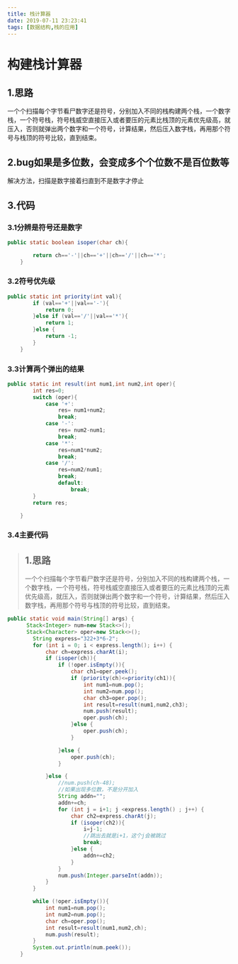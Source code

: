 ```yaml
---
title: 栈计算器
date: 2019-07-11 23:23:41
tags: [数据结构,栈的应用]
---
```


# 构建栈计算器

## 1.思路

一个个扫描每个字节看尸数字还是符号，分别加入不同的栈构建两个栈，一个数字栈，一个符号栈，符号栈威空直接压入或者要压的元素比栈顶的元素优先级高，就压入，否则就弹出两个数字和一个符号，计算结果，然后压入数字栈，再用那个符号与栈顶的符号比较，直到结束。

## 2.bug如果是多位数，会变成多个个位数不是百位数等

解决方法，扫描是数字接着扫直到不是数字才停止

## 3.代码

### 3.1分辨是符号还是数字

```java
public static boolean isoper(char ch){

        return ch=='-'||ch=='+'||ch=='/'||ch=='*';
    }
```

### 3.2符号优先级

```java
public static int priority(int val){
        if (val=='+'||val=='-'){
            return 0;
        }else if (val=='/'||val=='*'){
            return 1;
        }else {
            return -1;
        }
    }
```

### 3.3计算两个弹出的结果

```java
public static int result(int num1,int num2,int oper){
        int res=0;
        switch (oper){
            case '+':
                res= num1+num2;
                break;
            case '-':
                res= num2-num1;
                break;
            case '*':
                res=num1*num2;
                break;
            case '/':
                res=num2/num1;
                break;
                default:
                    break;
        }
        return res;

    }
```

### 3.4主要代码

> ## 1.思路
>
> 一个个扫描每个字节看尸数字还是符号，分别加入不同的栈构建两个栈，一个数字栈，一个符号栈，符号栈威空直接压入或者要压的元素比栈顶的元素优先级高，就压入，否则就弹出两个数字和一个符号，计算结果，然后压入数字栈，再用那个符号与栈顶的符号比较，直到结束。

```java
public static void main(String[] args) {
      Stack<Integer> num=new Stack<>();
      Stack<Character> oper=new Stack<>();
        String express="322+3*6-2";
        for (int i = 0; i < express.length(); i++) {
            char ch=express.charAt(i);
            if (isoper(ch)){
                if (!oper.isEmpty()){
                    char ch1=oper.peek();
                    if (priority(ch)<=priority(ch1)){
                        int num1=num.pop();
                        int num2=num.pop();
                        char ch3=oper.pop();
                        int result=result(num1,num2,ch3);
                        num.push(result);
                        oper.push(ch);
                    }else {
                        oper.push(ch);
                    }

                }else {
                    oper.push(ch);
                }

            }else {
                //num.push(ch-48);
                //如果出现多位数，不是分开加入
                String addn="";
                addn+=ch;
                for (int j = i+1; j <express.length() ; j++) {
                    char ch2=express.charAt(j);
                    if (isoper(ch2)){
                        i=j-1;
                        //跳出去就是i+1，这个j会被跳过
                        break;
                    }else {
                        addn+=ch2;
                    }
                }
                num.push(Integer.parseInt(addn));
            }
        }

        while (!oper.isEmpty()){
            int num1=num.pop();
            int num2=num.pop();
            char ch=oper.pop();
            int result=result(num1,num2,ch);
            num.push(result);
        }
        System.out.println(num.peek());
    }
```

